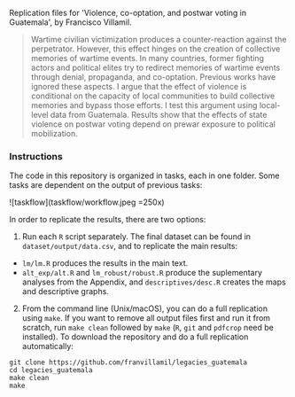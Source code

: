Replication files for 'Violence, co-optation, and postwar voting in Guatemala', by Francisco Villamil.

> Wartime civilian victimization produces a counter-reaction against the perpetrator. However, this effect hinges on the creation of collective memories of wartime events. In many countries, former fighting actors and political elites try to redirect memories of wartime events through denial, propaganda, and co-optation. Previous works have ignored these aspects. I argue that the effect of violence is conditional on the capacity of local communities to build collective memories and bypass those efforts. I test this argument using local-level data from Guatemala. Results show that the effects of state violence on postwar voting depend on prewar exposure to political mobilization.

### Instructions

The code in this repository is organized in tasks, each in one folder. Some tasks are dependent on the output of previous tasks:

![taskflow](taskflow/workflow.jpeg =250x)

In order to replicate the results, there are two options:

1. Run each `R` script separately. The final dataset can be found in `dataset/output/data.csv`, and to replicate the main results:
  * `lm/lm.R` produces the results in the main text.
  * `alt_exp/alt.R` and `lm_robust/robust.R` produce the suplementary analyses from the Appendix, and `descriptives/desc.R` creates the maps and descriptive graphs.

2. From the command line (Unix/macOS), you can do a full replication using `make`. If you want to remove all output files first and run it from scratch, run `make clean` followed by `make` (`R`, `git` and `pdfcrop` need be installed). To download the repository and do a full replication automatically:

```shell
git clone https://github.com/franvillamil/legacies_guatemala
cd legacies_guatemala
make clean
make
```
